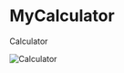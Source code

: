 # MyCalculator
 Calculator
 
 
 
 
 ![Calculator](https://user-images.githubusercontent.com/64364859/157430712-9c291bf0-0292-492a-8ccc-0157314fb50f.PNG)

